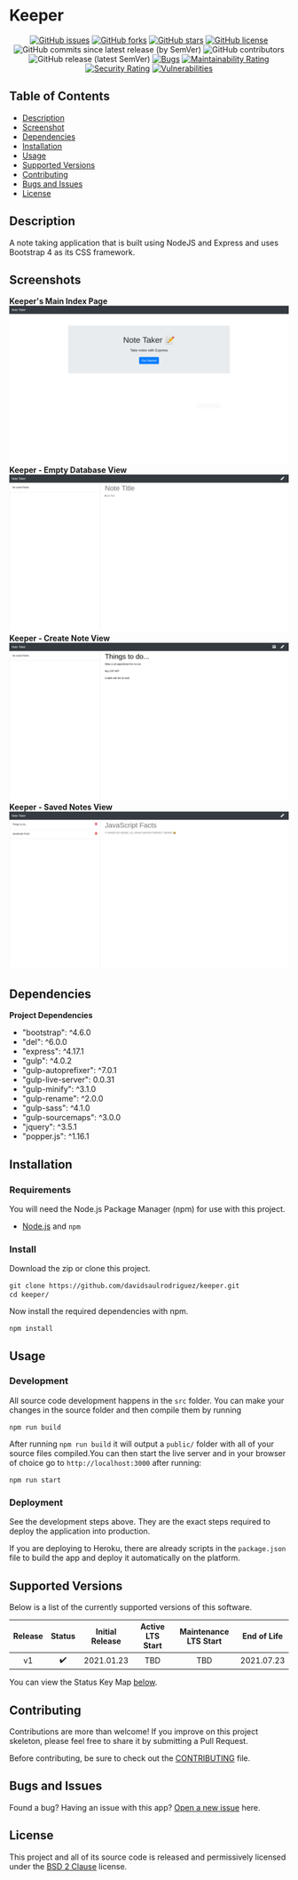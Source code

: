 # Keeper

<span align="center">

[![GitHub issues](https://img.shields.io/github/issues/davidsaulrodriguez/keeper)](https://github.com/davidsaulrodriguez/keeper/issues)
[![GitHub forks](https://img.shields.io/github/forks/davidsaulrodriguez/keeper)](https://github.com/davidsaulrodriguez/keeper/network)
[![GitHub stars](https://img.shields.io/github/stars/davidsaulrodriguez/keeper)](https://github.com/davidsaulrodriguez/keeper/stargazers)
[![GitHub license](https://img.shields.io/github/license/davidsaulrodriguez/keeper)](https://github.com/davidsaulrodriguez/keeper)
![GitHub commits since latest release (by SemVer)](https://img.shields.io/github/commits-since/davidsaulrodriguez/keeper/latest/main)
![GitHub contributors](https://img.shields.io/github/contributors/davidsaulrodriguez/keeper)
![GitHub release (latest SemVer)](https://img.shields.io/github/v/release/davidsaulrodriguez/keeper)
[![Bugs](https://sonarcloud.io/api/project_badges/measure?project=davidsaulrodriguez_keeper&metric=bugs)](https://sonarcloud.io/dashboard?id=davidsaulrodriguez_keeper)
[![Maintainability Rating](https://sonarcloud.io/api/project_badges/measure?project=davidsaulrodriguez_keeper&metric=sqale_rating)](https://sonarcloud.io/dashboard?id=davidsaulrodriguez_keeper)
[![Security Rating](https://sonarcloud.io/api/project_badges/measure?project=davidsaulrodriguez_keeper&metric=security_rating)](https://sonarcloud.io/dashboard?id=davidsaulrodriguez_keeper)
[![Vulnerabilities](https://sonarcloud.io/api/project_badges/measure?project=davidsaulrodriguez_keeper&metric=vulnerabilities)](https://sonarcloud.io/dashboard?id=davidsaulrodriguez_keeper)

</span>

## Table of Contents

- [Description](#description)
- [Screenshot](#screenshots)
- [Dependencies](#dependencies)
- [Installation](#installation)
- [Usage](#usage)
- [Supported Versions](#supported-versions)
- [Contributing](#contributing)
- [Bugs and Issues](#bugs-and-issues)
- [License](#license)

## Description

A note taking application that is built using NodeJS and Express and uses Bootstrap 4 as its CSS framework.

## Screenshots

**Keeper's Main Index Page**![Keeper Index Screen](./screenshots/keeper-main.png)
**Keeper - Empty Database View**![Keeper With Empty Database](./screenshots/keeper-empty.png)
**Keeper - Create Note View**![Keeper Create Note](./screenshots/keeper-create-note.png)
**Keeper - Saved Notes View**![Keeper View Saved Note](./screenshots/keeper-view-note.png)

## Dependencies

**Project Dependencies**

- "bootstrap": ^4.6.0
- "del": ^6.0.0
- "express": ^4.17.1
- "gulp": ^4.0.2
- "gulp-autoprefixer": ^7.0.1
- "gulp-live-server": 0.0.31
- "gulp-minify": ^3.1.0
- "gulp-rename": ^2.0.0
- "gulp-sass": ^4.1.0
- "gulp-sourcemaps": ^3.0.0
- "jquery": ^3.5.1
- "popper.js": ^1.16.1

## Installation

### Requirements

You will need the Node.js Package Manager (npm) for use with this project.

- [Node.js][nodejs] and ```npm```

### Install

Download the zip or clone this project.

```shell
git clone https://github.com/davidsaulrodriguez/keeper.git
cd keeper/
```

Now install the required dependencies with npm.

```shell
npm install
```

## Usage

### Development

All source code development happens in the `src` folder. You can make your changes in the source folder and then compile them by running

```shell
npm run build
```

After running `npm run build` it will output a `public/` folder with all of your source files compiled.You can then start the live server and in your browser of choice go to `http://localhost:3000` after running:

```shell
npm run start
```

### Deployment

See the development steps above. They are the exact steps required to deploy the application into production.

If you are deploying to Heroku, there are already scripts in the `package.json` file to build the app and deploy it automatically on the platform.

## Supported Versions

Below is a list of the currently supported versions of this software.

| Release | Status            | Initial Release | Active LTS Start | Maintenance LTS Start | End of Life |
| :-----: | :----------------: | :-------------: | :------------------: | :--------------------: | :-: |
| v1   | :heavy_check_mark: | 2021.01.23 | TBD | TBD | 2021.07.23 |

You can view the Status Key Map [below](./SUPPORTED_VERSIONS.md#status-key-map).

## Contributing

Contributions are more than welcome! If you improve on this project skeleton, please feel free to share it by submitting a Pull Request.

Before contributing, be sure to check out the [CONTRIBUTING][contrib] file.

## Bugs and Issues

Found a bug? Having an issue with this app? [Open a new issue][issues] here.

## License

This project and all of its source code is released and permissively licensed under the [BSD 2 Clause][license] license.

[ssone]: #
[nodejs]: https://nodejs.com
[contrib]: ./CONTRIBUTING.md
[issues]: https://github.com/davidsaulrodriguez/keeper/issues
[license]: ./LICENSE